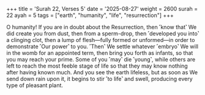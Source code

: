 +++
title = 'Surah 22, Verses 5'
date = '2025-08-27'
weight = 2600
surah = 22
ayah = 5
tags = ["earth", "humanity", "life", "resurrection"]
+++

O humanity! If you are in doubt about the Resurrection, then ˹know that˺ We did create you from dust, then from a sperm-drop, then ˹developed you into˺ a clinging clot, then a lump of flesh—fully formed or unformed—in order to demonstrate ˹Our power˺ to you. ˹Then˺ We settle whatever ˹embryo˺ We will in the womb for an appointed term, then bring you forth as infants, so that you may reach your prime. Some of you ˹may˺ die ˹young˺, while others are left to reach the most feeble stage of life so that they may know nothing after having known much. And you see the earth lifeless, but as soon as We send down rain upon it, it begins to stir ˹to life˺ and swell, producing every type of pleasant plant.